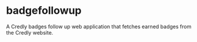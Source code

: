 # badgefollowup
A Credly badges follow up web application that fetches earned badges from the Credly website. 
